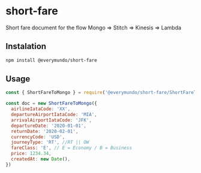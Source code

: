 # short-fare
Short fare document for the flow Mongo => Stitch => Kinesis => Lambda

## Instalation
```sh
npm install @everymundo/short-fare
```

## Usage
```js
const { ShortFareToMongo } = require('@everymundo/short-fare/ShortFareToMongo.class')

const doc = new ShortFareToMongo({
  airlineIataCode: 'XX',
  departureAirportIataCode: 'MIA',
  arrivalAirportIataCode: 'JFK',
  departureDate: '2020-01-01',
  returnDate: '2020-02-01',
  currencyCode: 'USD',
  journeyType: 'RT', //RT || OW
  fareClass: 'E', // E = Economy / B = Business
  price: 1234.34,
  createdAt: new Date(),
})
```
